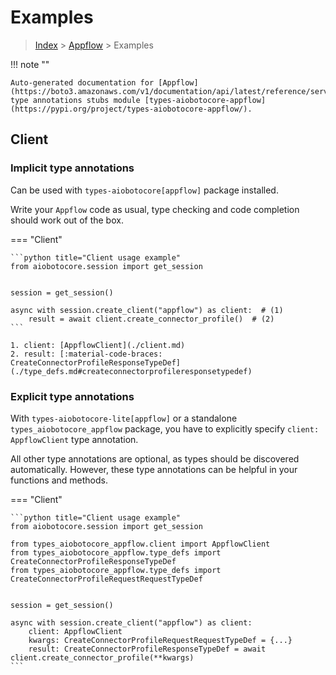 # Examples

> [Index](../README.md) > [Appflow](./README.md) > Examples

!!! note ""

    Auto-generated documentation for [Appflow](https://boto3.amazonaws.com/v1/documentation/api/latest/reference/services/appflow.html#Appflow)
    type annotations stubs module [types-aiobotocore-appflow](https://pypi.org/project/types-aiobotocore-appflow/).

## Client

### Implicit type annotations

Can be used with `types-aiobotocore[appflow]` package installed.

Write your `Appflow` code as usual,
type checking and code completion should work out of the box.



=== "Client"

    ```python title="Client usage example"
    from aiobotocore.session import get_session


    session = get_session()

    async with session.create_client("appflow") as client:  # (1)
        result = await client.create_connector_profile()  # (2)
    ```

    1. client: [AppflowClient](./client.md)
    2. result: [:material-code-braces: CreateConnectorProfileResponseTypeDef](./type_defs.md#createconnectorprofileresponsetypedef) 






### Explicit type annotations

With `types-aiobotocore-lite[appflow]`
or a standalone `types_aiobotocore_appflow` package, you have to explicitly specify
`client: AppflowClient` type annotation.

All other type annotations are optional, as types should be discovered automatically.
However, these type annotations can be helpful in your functions and methods.


=== "Client"

    ```python title="Client usage example"
    from aiobotocore.session import get_session

    from types_aiobotocore_appflow.client import AppflowClient
    from types_aiobotocore_appflow.type_defs import CreateConnectorProfileResponseTypeDef
    from types_aiobotocore_appflow.type_defs import CreateConnectorProfileRequestRequestTypeDef


    session = get_session()

    async with session.create_client("appflow") as client:
        client: AppflowClient
        kwargs: CreateConnectorProfileRequestRequestTypeDef = {...}
        result: CreateConnectorProfileResponseTypeDef = await client.create_connector_profile(**kwargs)
    ```




